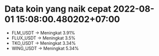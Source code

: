 # Data koin yang naik cepat 2022-08-01 15:08:00.480202+07:00

* FLM_USDT -> Meningkat 3.91%
* FLUX_USDT -> Meningkat 3.5%
* TKO_USDT -> Meningkat 3.34%
* WING_USDT -> Meningkat 5.34%
